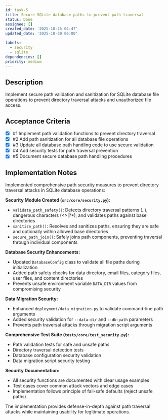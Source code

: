 ```yaml
---
id: task-5
title: Secure SQLite database paths to prevent path traversal
status: Done
assignee: []
created_date: '2025-10-25 04:47'
updated_date: '2025-10-30 06:00'

labels:
  - security
  - sqlite
dependencies: []
priority: medium
---
```


## Description

<!-- SECTION:DESCRIPTION:BEGIN -->
Implement secure path validation and sanitization for SQLite database file operations to prevent directory traversal attacks and unauthorized file access.
<!-- SECTION:DESCRIPTION:END -->

## Acceptance Criteria
<!-- AC:BEGIN -->
- [x] #1 Implement path validation functions to prevent directory traversal
- [x] #2 Add path sanitization for all database file operations
- [x] #3 Update all database path handling code to use secure validation
- [x] #4 Add security tests for path traversal prevention
- [x] #5 Document secure database path handling procedures
<!-- AC:END -->

## Implementation Notes

<!-- SECTION:NOTES:BEGIN -->
Implemented comprehensive path security measures to prevent directory traversal attacks in SQLite database operations:

**Security Module Created (`src/core/security.py`):**
- `validate_path_safety()`: Detects directory traversal patterns (..), dangerous characters (<>|?*), and validates paths against base directories
- `sanitize_path()`: Resolves and sanitizes paths, ensuring they are safe and optionally within allowed base directories
- `secure_path_join()`: Safely joins path components, preventing traversal through individual components

**Database Security Enhancements:**
- Updated `DatabaseConfig` class to validate all file paths during initialization
- Added path safety checks for data directory, email files, category files, user files, and content directories
- Prevents unsafe environment variable `DATA_DIR` values from compromising security

**Data Migration Security:**
- Enhanced `deployment/data_migration.py` to validate command-line path arguments
- Added security validation for `--data-dir` and `--db-path` parameters
- Prevents path traversal attacks through migration script arguments

**Comprehensive Test Suite (`tests/core/test_security.py`):**
- Path validation tests for safe and unsafe paths
- Directory traversal detection tests
- Database configuration security validation
- Data migration script security testing

**Security Documentation:**
- All security functions are documented with clear usage examples
- Test cases cover common attack vectors and edge cases
- Implementation follows principle of fail-safe defaults (reject unsafe paths)

The implementation provides defense-in-depth against path traversal attacks while maintaining usability for legitimate operations.
<!-- SECTION:NOTES:END -->
